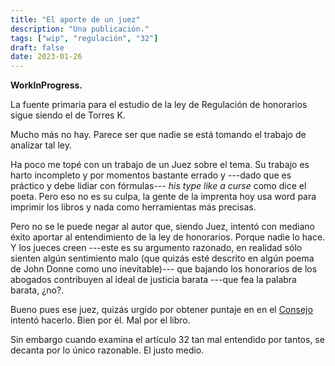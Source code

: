 ```yaml
---
title: "El aporte de un juez"
description: "Una publicación."
tags: ["wip", "regulación", "32"]
draft: false
date: 2023-01-26
---
```


**WorkInProgress.**

La fuente primaria para el estudio de la ley de Regulación de honorarios sigue siendo el de Torres K.

Mucho más no hay. Parece ser que nadie se está tomando el trabajo de analizar tal ley.

Ha poco me topé con un trabajo de un Juez sobre el tema. Su trabajo es harto incompleto y por momentos bastante errado y ---dado que es práctico y debe lidiar con fórmulas--- _his type like a  curse_ como dice el poeta. Pero eso no es su culpa, la gente de la imprenta hoy usa word para imprimir los libros y nada como herramientas más precisas.

Pero no se le puede negar al autor que, siendo Juez, intentó con mediano éxito aportar al entendimiento de la ley  de honorarios. Porque nadie lo hace. Y los jueces creen ---este es su argumento razonado, en realidad sólo sienten algún sentimiento malo (que quizás esté descrito en algún poema de John Donne como uno inevitable)--- que bajando los honorarios de los abogados contribuyen al ideal de justicia barata ---que fea la palabra barata, ¿no?.

Bueno pues ese juez, quizás urgido por obtener puntaje en en el [Consejo](https://cm.gov.py) intentó hacerlo. Bien por él. Mal por el libro.

Sin embargo cuando examina el artículo 32 tan mal entendido por tantos, se decanta por lo único razonable. El justo medio.


